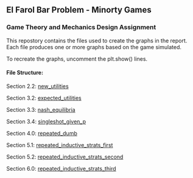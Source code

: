 ## El Farol Bar Problem - Minorty Games

### Game Theory and Mechanics Design Assignment

This repostory contains the files used to create the graphs in the report. Each file produces one or more graphs based on the game simulated.

To recreate the graphs, uncomment the plt.show() lines.

#### File Structure:

Section 2.2: [new_utilities](./new_utilities.py)

Section 3.2: [expected_utilities](./expected_utilities.py)

Section 3.3: [nash_equilibria](./nash_equilibria.m)

Section 3.4: [singleshot_given_p](./singleshot_given_p.py)

Section 4.0: [repeated_dumb](./repeated_dumb.py)

Section 5.1: [repeated_inductive_strats_first](./repeated_inductive_strats_first.py)

Section 5.2: [repeated_inductive_strats_second](./repeated_inductive_strats_second.py)

Section 6.0: [repeated_inductive_strats_third](./repeated_inductive_strats_third.py)
